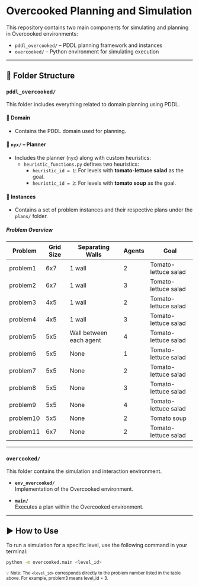 # Overcooked Planning and Simulation

This repository contains two main components for simulating and planning in Overcooked environments:

- `pddl_overcooked/` – PDDL planning framework and instances  
- `overcooked/` – Python environment for simulating execution

---

## 📁 Folder Structure

### `pddl_overcooked/`

This folder includes everything related to domain planning using PDDL.

#### 🔹 Domain
- Contains the PDDL domain used for planning.

#### 🔹 `nyx/` – Planner
- Includes the planner (`nyx`) along with custom heuristics:
  - `heuristic_functions.py` defines two heuristics:
    - `heuristic_id = 1`: For levels with **tomato-lettuce salad** as the goal.
    - `heuristic_id = 2`: For levels with **tomato soup** as the goal.

#### 🔹 Instances
- Contains a set of problem instances and their respective plans under the `plans/` folder.

##### Problem Overview

| Problem   | Grid Size | Separating Walls            | Agents | Goal                    |
|-----------|-----------|------------------------------|--------|-------------------------|
| problem1  | 6x7       | 1 wall                       | 2      | Tomato-lettuce salad    |
| problem2  | 6x7       | 1 wall                       | 3      | Tomato-lettuce salad    |
| problem3  | 4x5       | 1 wall                       | 2      | Tomato-lettuce salad    |
| problem4  | 4x5       | 1 wall                       | 3      | Tomato-lettuce salad    |
| problem5  | 5x5       | Wall between each agent      | 4      | Tomato-lettuce salad    |
| problem6  | 5x5       | None                         | 1      | Tomato-lettuce salad    |
| problem7  | 5x5       | None                         | 2      | Tomato-lettuce salad    |
| problem8  | 5x5       | None                         | 3      | Tomato-lettuce salad    |
| problem9  | 5x5       | None                         | 4      | Tomato-lettuce salad    |
| problem10 | 5x5       | None                         | 2      | Tomato soup             |
| problem11 | 6x7       | None                         | 2      | Tomato-lettuce salad    |

---

### `overcooked/`

This folder contains the simulation and interaction environment.

- **`env_overcooked/`**  
  Implementation of the Overcooked environment.

- **`main/`**  
  Executes a plan within the Overcooked environment.

---

## ▶️ How to Use

To run a simulation for a specific level, use the following command in your terminal:

```bash
python -m overcooked.main <level_id>
```
<sub>💡 Note: The `<level_id>` corresponds directly to the problem number listed in the table above. For example, problem3 means level_id = 3.</sub>
